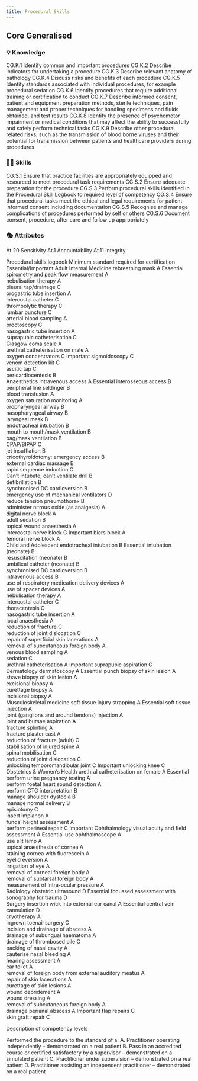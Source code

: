 ```yaml
---
title: Procedural Skills
---
```


## Core Generalised

### 💡 Knowledge

CG.K.1  	Identify common and important procedures
CG.K.2  	Describe indicators for undertaking a procedure
CG.K.3  	Describe relevant anatomy of pathology
CG.K.4  	Discuss risks and benefits of each procedure
CG.K.5  	Identify standards associated with individual procedures, for example procedural sedation
CG.K.6  	Identify procedures that require additional training or certification to conduct
CG.K.7  	Describe informed consent, patient and equipment preparation methods, sterile techniques, pain management and proper techniques for handling specimens and fluids obtained, and test results
CG.K.8  	Identify the presence of psychomotor impairment or medical conditions that may affect the ability to successfully and safely perform technical tasks
CG.K.9  	Describe other procedural related risks, such as the transmission of blood borne viruses and their potential for transmission between patients and healthcare providers during procedures

### 🤹‍♀️ Skills

CG.S.1	Ensure that practice facilities are appropriately equipped and resourced to meet procedural task requirements
CG.S.2	Ensure adequate preparation for the procedure 
CG.S.3	Perform procedural skills identified in the Procedural Skill Logbook to required level of competency 
CG.S.4	Ensure that procedural tasks meet the ethical and legal requirements for patient informed consent including documentation
CG.S.5	Recognise and manage complications of procedures performed by self or others
CG.S.6	Document consent, procedure, after care and follow up appropriately 

### 🎭 Attributes

At.20    Sensitivity 
At.1      Accountability
At.11    Integrity




Procedural skills logbook
	Minimum standard required for certification	Essential/Important
Adult Internal Medicine
rebreathing mask	A	Essential
spirometry and peak flow measurement	A	
nebulisation therapy	A	
pleural tap/drainage	C	
orogastric tube insertion	A	
intercostal catheter 	C	
thrombolytic therapy	C	
lumbar puncture	C	
arterial blood sampling	A	
proctoscopy	C	
nasogastric tube insertion	A	
suprapubic catheterisation	C	
Glasgow coma scale	A	
urethral catheterisation on male 	A	
oxygen concentrators	C	Important
sigmoidoscopy	C	
venom detection kit	C	
ascitic tap	C	
pericardiocentesis	B	
Anaesthetics 
intravenous access 	A	Essential
interosseous access	B	
peripheral line seldinger 	B	
blood transfusion	A	
oxygen saturation monitoring	A	
oropharyngeal airway 	B	
nasopharyngeal airway	B	
laryngeal mask	B	
endotracheal intubation	B	
mouth to mouth/mask ventilation	B	
bag/mask ventilation 	B	
CPAP/BIPAP 	C	
jet insufflation	B	
cricothyroidotomy: emergency access	B	
external cardiac massage 	B	
rapid sequence induction 	C	
Can’t intubate, can’t ventilate drill	B	
defibrillation 	B	
synchronised DC cardioversion 	B	
emergency use of mechanical ventilators	D	
reduce tension pneumothorax	B	
administer nitrous oxide (as analgesia)	A	
digital nerve block	A	
adult sedation	B	
topical wound anaesthesia	A	
intercostal nerve block	C	Important
biers block	A	
femoral nerve block 	A	
Child and Adolescent
endotracheal intubation 	B	Essential
intubation (neonate)	B	
resuscitation (neonate)	B	
umbilical catheter (neonate)	B	
synchronised DC cardioversion 	B	
intravenous access 	B 	
use of respiratory medication delivery devices 	A	
use of spacer devices 	A	
nebulisation therapy 	A	
intercostal catheter	C	
thoracentesis 	C	
nasogastric tube insertion 	A	
local anaesthesia 	A	
reduction of fracture 	C	
reduction of joint dislocation 	C	
repair of superficial skin lacerations 	A	
removal of subcutaneous foreign body	A	
venous blood sampling	A	
sedation 	C	
urethral catheterisation 	A	Important
suprapubic aspiration	C	
Dermatology
dermatoscopy	A	Essential
punch biopsy of skin lesion 	A	
shave biopsy of skin lesion	A	
excisional biopsy	A	
curettage biopsy	A	
incisional biopsy	A	
Musculoskeletal medicine 
soft tissue injury strapping	A	Essential
soft tissue injection	A	
joint (ganglions and around tendons) injection	A	
joint and bursae aspiration	A	
fracture splinting	A	
fracture plaster cast	A	
reduction of fracture (adult)	C	
stabilisation of injured spine 	A	
spinal mobilisation	C	
reduction of joint dislocation 	C	
unlocking temporomandibular joint	C	Important
unlocking knee	C	
Obstetrics & Women’s Health
urethral catheterisation on female	A	Essential
perform urine pregnancy testing	A	
perform foetal heart sound detection	A	
perform CTG interpretation 	B	
manage shoulder dystocia 	B	
manage normal delivery	B	
episiotomy 	C	
insert implanon	A	
fundal height assessment	A	
perform perineal repair	C	Important
Ophthalmology 
visual acuity and field assessment	A	Essential
use ophthalmoscope	A	
use slit lamp	A	
topical anaesthesia of cornea	A	
staining cornea with fluorescein	A	
eyelid eversion	A	
irrigation of eye	A	
removal of corneal foreign body	A	
removal of subtarsal foreign body	A	
measurement of intra-ocular pressure	A	
Radiology
obstetric ultrasound	D	Essential
focussed assessment with sonography for trauma	D	
Surgery
insertion wick into external ear canal	A	Essential
central vein cannulation 	D	
cryotherapy	A	
ingrown toenail surgery	C	
incision and drainage of abscess	A	
drainage of subungual haematoma	A	
drainage of thrombosed pile	C	
packing of nasal cavity 	A	
cauterise nasal bleeding	A	
hearing assessment 	A	
ear toilet	A	
removal of foreign body from external auditory meatus 	A	
repair of skin lacerations	A	
curettage of skin lesions	A	
wound debridement	A	
wound dressing	A	
removal of subcutaneous foreign body 	A	
drainage perianal abscess	A	Important
flap repairs	C	
skin graft repair	C	

Description of competency levels

Performed the procedure to the standard of a:
A.	Practitioner operating independently – demonstrated on a real patient
B.	Pass in an accredited course or certified satisfactory by a supervisor – demonstrated on a 	simulated 	patient
C.	Practitioner under supervision – demonstrated on a real patient
D.	Practitioner assisting an independent practitioner – demonstrated on a real patient 	
